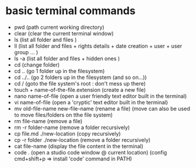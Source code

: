 # basic terminal commands


- pwd                                (path current working directory)
- clear                              (clear the current terminal window)
- ls                                 (list all folder and files )
- ll                                 (list all folder and files + rights details + date creation + user + user group ... )
- ls -a                              (list all folder and files + hidden ones )
- cd                                 (change folder)
- cd ..                              (go 1 folder up in the filesystem)
- cd ../..                           (go 2 folders up in the filesystem (and so on...))
- cd /                               (goto the  file system's root : don't mess up there)
- touch + name-of-the-file.extension (create a new file)
- nano name-of-file                  (open a user friendly text editor built in the terminal)
- vi name-of-file                    (open a 'cryptic' text editor built in the terminal)
- mv old-file-name new-file-name     (rename a file) (move can also be used to move files/folders on tthe file system)
- rm file-name                       (remove a file)
- rm -r folder-name                  (remove a folder recursively)
- cp file.md ./new-location          (copy recursively)
- cp -r folder ./new-location        (remove a folder recursively)
- cat file-name                      (display the file content in the terminal)
- code .                             (open a studio code window @ current location) (config cmd+shift+p => install 'code' command in PATH)